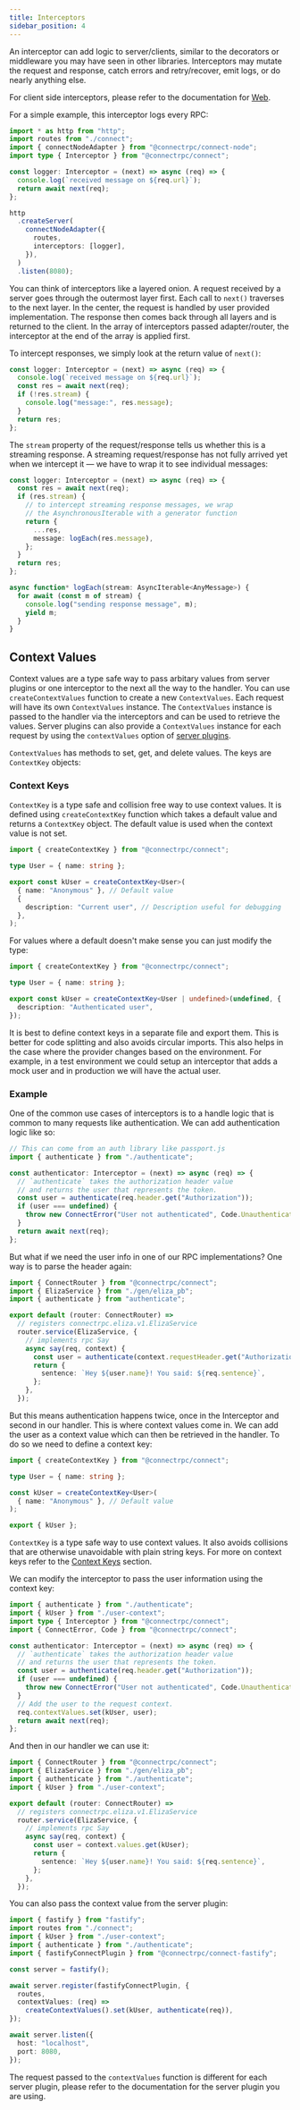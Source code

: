 ```yaml
---
title: Interceptors
sidebar_position: 4
---
```


An interceptor can add logic to server/clients, similar to the decorators
or middleware you may have seen in other libraries. Interceptors may
mutate the request and response, catch errors and retry/recover, emit
logs, or do nearly anything else.

For client side interceptors, please refer to the documentation for [Web](../web/interceptors).

For a simple example, this interceptor logs every RPC:

```ts
import * as http from "http";
import routes from "./connect";
import { connectNodeAdapter } from "@connectrpc/connect-node";
import type { Interceptor } from "@connectrpc/connect";

const logger: Interceptor = (next) => async (req) => {
  console.log(`received message on ${req.url}`);
  return await next(req);
};

http
  .createServer(
    connectNodeAdapter({
      routes,
      interceptors: [logger],
    }),
  )
  .listen(8080);
```

You can think of interceptors like a layered onion. A request received by a server goes through the outermost layer first. Each call to `next()` traverses to the next layer. In the center, the request is handled by user provided implementation. The response then comes back through all layers and is returned to the client. In the array of interceptors passed adapter/router, the interceptor at the end of the array is applied first.

To intercept responses, we simply look at the return value of `next()`:

```ts
const logger: Interceptor = (next) => async (req) => {
  console.log(`received message on ${req.url}`);
  const res = await next(req);
  if (!res.stream) {
    console.log("message:", res.message);
  }
  return res;
};
```

The `stream` property of the request/response tells us whether this is a streaming
response. A streaming request/response has not fully arrived yet when we intercept it
— we have to wrap it to see individual messages:

```ts
const logger: Interceptor = (next) => async (req) => {
  const res = await next(req);
  if (res.stream) {
    // to intercept streaming response messages, we wrap
    // the AsynchronousIterable with a generator function
    return {
      ...res,
      message: logEach(res.message),
    };
  }
  return res;
};

async function* logEach(stream: AsyncIterable<AnyMessage>) {
  for await (const m of stream) {
    console.log("sending response message", m);
    yield m;
  }
}
```

## Context Values

Context values are a type safe way to pass arbitary values from server plugins or one interceptor to the next all the way to the handler. You can use `createContextValues` function to create a new `ContextValues`. Each request will have its own `ContextValues` instance. The `ContextValues` instance is passed to the handler via the interceptors and can be used to retrieve the values. Server plugins can also provide a `ContextValues` instance for each request by using the `contextValues` option of [server plugins](./server-plugins.md).

`ContextValues` has methods to set, get, and delete values. The keys are `ContextKey` objects:

### Context Keys

`ContextKey` is a type safe and collision free way to use context values. It is defined using `createContextKey` function which takes a default value and returns a `ContextKey` object. The default value is used when the context value is not set.

```ts
import { createContextKey } from "@connectrpc/connect";

type User = { name: string };

export const kUser = createContextKey<User>(
  { name: "Anonymous" }, // Default value
  {
    description: "Current user", // Description useful for debugging
  },
);
```

For values where a default doesn't make sense you can just modify the type:

```ts
import { createContextKey } from "@connectrpc/connect";

type User = { name: string };

export const kUser = createContextKey<User | undefined>(undefined, {
  description: "Authenticated user",
});
```

It is best to define context keys in a separate file and export them. This is better for code splitting and also avoids circular imports. This also helps in the case where the provider changes based on the environment. For example, in a test environment we could setup an interceptor that adds a mock user and in production we will have the actual user.

### Example

One of the common use cases of interceptors is to a handle logic that is common to many requests like authentication. We can add authentication logic like so:

```ts
// This can come from an auth library like passport.js
import { authenticate } from "./authenticate";

const authenticator: Interceptor = (next) => async (req) => {
  // `authenticate` takes the authorization header value
  // and returns the user that represents the token.
  const user = authenticate(req.header.get("Authorization"));
  if (user === undefined) {
    throw new ConnectError("User not authenticated", Code.Unauthenticated);
  }
  return await next(req);
};
```

But what if we need the user info in one of our RPC implementations? One way is to parse the header again:

```ts
import { ConnectRouter } from "@connectrpc/connect";
import { ElizaService } from "./gen/eliza_pb";
import { authenticate } from "authenticate";

export default (router: ConnectRouter) =>
  // registers connectrpc.eliza.v1.ElizaService
  router.service(ElizaService, {
    // implements rpc Say
    async say(req, context) {
      const user = authenticate(context.requestHeader.get("Authorization"))!;
      return {
        sentence: `Hey ${user.name}! You said: ${req.sentence}`,
      };
    },
  });
```

But this means authentication happens twice, once in the Interceptor and second in our handler. This is where context values come in. We can add the user as a context value which can then be retrieved in the handler. To do so we need to define a context key:

```ts title=user-context.ts
import { createContextKey } from "@connectrpc/connect";

type User = { name: string };

const kUser = createContextKey<User>(
  { name: "Anonymous" }, // Default value
);

export { kUser };
```

`ContextKey` is a type safe way to use context values. It also avoids collisions that are otherwise unavoidable with plain string keys. For more on context keys refer to the [Context Keys](#context-keys) section.

We can modify the interceptor to pass the user information using the context key:

```ts
import { authenticate } from "./authenticate";
import { kUser } from "./user-context";
import type { Interceptor } from "@connectrpc/connect";
import { ConnectError, Code } from "@connectrpc/connect";

const authenticator: Interceptor = (next) => async (req) => {
  // `authenticate` takes the authorization header value
  // and returns the user that represents the token.
  const user = authenticate(req.header.get("Authorization"));
  if (user === undefined) {
    throw new ConnectError("User not authenticated", Code.Unauthenticated);
  }
  // Add the user to the request context.
  req.contextValues.set(kUser, user);
  return await next(req);
};
```

And then in our handler we can use it:

```ts
import { ConnectRouter } from "@connectrpc/connect";
import { ElizaService } from "./gen/eliza_pb";
import { authenticate } from "./authenticate";
import { kUser } from "./user-context";

export default (router: ConnectRouter) =>
  // registers connectrpc.eliza.v1.ElizaService
  router.service(ElizaService, {
    // implements rpc Say
    async say(req, context) {
      const user = context.values.get(kUser);
      return {
        sentence: `Hey ${user.name}! You said: ${req.sentence}`,
      };
    },
  });
```

You can also pass the context value from the server plugin:

```ts
import { fastify } from "fastify";
import routes from "./connect";
import { kUser } from "./user-context";
import { authenticate } from "./authenticate";
import { fastifyConnectPlugin } from "@connectrpc/connect-fastify";

const server = fastify();

await server.register(fastifyConnectPlugin, {
  routes,
  contextValues: (req) =>
    createContextValues().set(kUser, authenticate(req)),
});

await server.listen({
  host: "localhost",
  port: 8080,
});
```

The request passed to the `contextValues` function is different for each server plugin, please refer to the documentation for the server plugin you are using.
